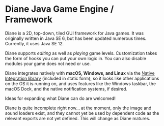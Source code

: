 # Diane Java Game Engine / Framework

Diane is a 2D, top-down, tiled GUI framework for Java games. It was originally written in Java SE 6, but has been updated numerous times. Currently, it uses Java SE 12.

Diane supports *editing* as well as *playing* game levels. Customization takes the form of hooks you can put your own logic in. You can also disable modules your game does not need or use.

Diane integrates natively with **macOS, Windows, and Linux** via the [Native Integration library](https://github.com/PuttySoftware/lib-java-native-integration) (included in static form), so it looks like other applications on the OS it is running on, and uses features like the Windows taskbar, the macOS Dock, and the native notification systems, if desired.

Ideas for expanding what Diane can do are welcomed!

Diane is quite incomplete right now... at the moment, only the image and sound loaders exist, and they cannot yet be used by dependent code as the relevant exports are not yet defined. This will change as Diane matures.
